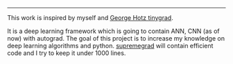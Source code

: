 --------------------------------------------------------------------

This work is inspired by myself and [George Hotz tinygrad](https://github.com/geohot/tinygrad).

It is a deep learning framework which is going to contain ANN, CNN (as of now) with autograd. The goal of this project is to increase my knowledge on deep learning algorithms and python. [supremegrad](https://github.com/NavneetKanna/supremegrad) will contain efficient code and I try to keep it under 1000 lines.